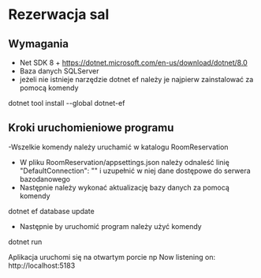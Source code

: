 # Rezerwacja sal
## Wymagania
- Net SDK 8 + https://dotnet.microsoft.com/en-us/download/dotnet/8.0
- Baza danych SQLServer
- jeżeli nie istnieje narzędzie dotnet ef należy je najpierw zainstalować za pomocą komendy

dotnet tool install --global dotnet-ef 
## Kroki uruchomieniowe programu
-Wszelkie komendy należy uruchamić w katalogu RoomReservation
- W pliku RoomReservation/appsettings.json należy odnaleść linię "DefaultConnection": "" i uzupełnić w niej dane dostępowe do serwera bazodanowego
- Następnie należy wykonać aktualizację bazy danych za pomocą komendy
    
 dotnet ef database update
   
 
- Następnie by uruchomić program należy użyć komendy 

dotnet run

 Aplikacja uruchomi się na otwartym porcie np
 Now listening on: http://localhost:5183
 
